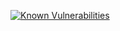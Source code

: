 [![Known Vulnerabilities](https://snyk.io/test/github/frode-carlsen/cron/badge.svg?targetFile=java8%2Fpom.xml)](https://snyk.io/test/github/frode-carlsen/cron?targetFile=java8%2Fpom.xml)
